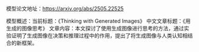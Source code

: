 模型论文地址：https://arxiv.org/abs/2505.22525

模型概述：当前标题：《Thinking with Generated Images》
中文文章标题：《用生成的图像思考》
文章内容：本文探讨了使用生成图像进行思考的方法，通过实验证明了生成图像在决策和推理过程中的作用，提出了将生成图像与人类认知相结合的新框架。
